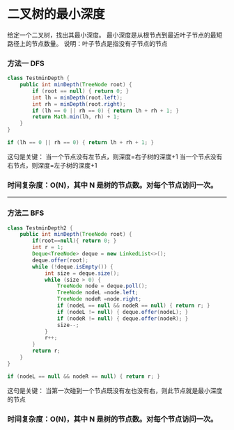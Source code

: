 # 二叉树的最小深度

给定一个二叉树，找出其最小深度。
最小深度是从根节点到最近叶子节点的最短路径上的节点数量。
说明：叶子节点是指没有子节点的节点


### 方法一 DFS
```java
class TestminDepth {
    public int minDepth(TreeNode root) {
        if (root == null) { return 0; }
        int lh = minDepth(root.left);
        int rh = minDepth(root.right);
        if (lh == 0 || rh == 0) { return lh + rh + 1; }
        return Math.min(lh, rh) + 1;
    }
}
```

```java
if (lh == 0 || rh == 0) { return lh + rh + 1; }
```
这句是关键：
当一个节点没有左节点，则深度=右子树的深度+1
当一个节点没有右节点，则深度=左子树的深度+1

### 时间复杂度：O(N)，其中 N 是树的节点数。对每个节点访问一次。

---


### 方法二 BFS
```java
class TestminDepth2 {
    public int minDepth(TreeNode root) {
        if(root==null){ return 0; }
        int r = 1;
        Deque<TreeNode> deque = new LinkedList<>();
        deque.offer(root);
        while (!deque.isEmpty()) {
            int size = deque.size();
            while (size > 0) {
                TreeNode node = deque.poll();
                TreeNode nodeL =node.left;
                TreeNode nodeR =node.right;
                if (nodeL == null && nodeR == null) { return r; }
                if (nodeL != null) { deque.offer(nodeL); }
                if (nodeR != null) { deque.offer(nodeR); }
                size--;
            }
            r++;
        }
        return r;
    }
}
```

```java
if (nodeL == null && nodeR == null) { return r; }
```
这句是关键：
当第一次碰到一个节点既没有左也没有右，则此节点就是最小深度的节点

### 时间复杂度：O(N)，其中 N 是树的节点数。对每个节点访问一次。
